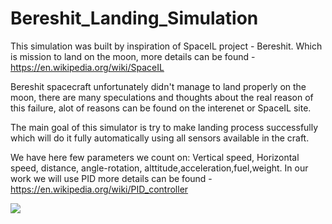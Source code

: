 # Bereshit_Landing_Simulation

This simulation was built by inspiration of SpaceIL project - Bereshit. Which is mission to land on the moon, more details can be found - https://en.wikipedia.org/wiki/SpaceIL

Bereshit spacecraft unfortunately didn't manage to land properly on the moon, there are many speculations and thoughts about the real reason of this failure, alot of reasons can be found on the interenet or SpaceIL site.

The main goal of this simulator is try to make landing process successfully which will do it fully automatically using all sensors available in the craft.

We have here few parameters we count on: Vertical speed, Horizontal speed, distance, angle-rotation, alttitude,acceleration,fuel,weight.
In our work we will use PID more details can be found - https://en.wikipedia.org/wiki/PID_controller


![](https://github.com/wfleshman/PID_Control/blob/master/imgs/lander.gif)
